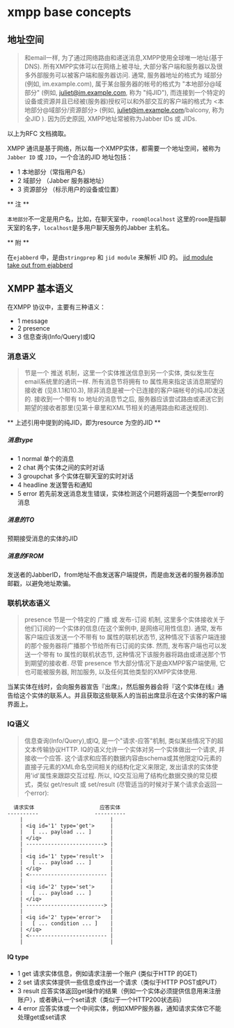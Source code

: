 # xmpp base concepts
## 地址空间

> 和email一样, 为了通过网络路由和递送消息,XMPP使用全球唯一地址(基于DNS). 所有XMPP实体可以在网络上被寻址, 大部分客户端和服务器以及很多外部服务可以被客户端和服务器访问. 通常, 服务器地址的格式为 域部分 (例如, im.example.com), 属于某台服务器的帐号的格式为  "本地部分@域部分" (例如, <juliet@im.example.com>, 称为 "纯JID"), 而连接到一个特定的设备或资源并且已经被(服务器)授权可以和外部交互的客户端的格式为 <本地部分@域部分/资源部分> (例如, juliet@im.example.com/balcony, 称为 全JID ). 因为历史原因, XMPP地址常被称为Jabber IDs 或 JIDs.

以上为RFC 文档摘取。

XMPP 通讯是基于网络，所以每一个XMPP实体，都需要一个地址空间，被称为 `Jabber ID` 或 `JID`，一个合法的JID 地址包括：
- 1 本地部分（常指用户名）
- 2 域部分 （Jabber 服务器地址）
- 3 资源部分 （标示用户的设备或位置）

** 注 **

`本地部分`不一定是用户名，比如，在聊天室中，`room@localhost` 这里的`room`是指聊天室的名字，`localhost`是多用户聊天服务的Jabber 主机名。

** 附 **

在`ejabberd` 中，是由`stringprep` 和 `jid module` 来解析 JID 的。 [jid module take out from ejabberd](https://github.com/redink/jid)

## XMPP 基本语义
在XMPP 协议中，主要有三种语义：
- 1 message
- 2 presence
- 3 信息查询(Info/Query)或IQ

### 消息语义
> <message/>节是一个 推送 机制，这里一个实体推送信息到另一个实体, 类似发生在email系统里的通讯一样. 所有消息节将拥有 to 属性用来指定该消息期望的接收者 (见8.1.1和10.3), 除非消息是被一个已连接的客户端帐号的纯JID发送的. 接收到一个带有 to 地址的消息节之后, 服务器应该尝试路由或递送它到期望的接收者那里(见第十章里和XML节相关的通用路由和递送规则).

** 上述引用中提到的纯JID，即为resource 为空的JID **

##### 消息type
- 1 normal 单个的消息
- 2 chat 两个实体之间的实时对话
- 3 groupchat 多个实体在聊天室的实时对话
- 4 headline 发送警告和通知
- 5 error 若先前发送消息发生错误，实体检测这个问题将返回一个类型error的消息

##### 消息的TO
预期接受消息的实体的JID
##### 消息的FROM
发送者的JabberID，from地址不由发送客户端提供，而是由发送者的服务器添加邮戳，以避免地址欺骗。

### 联机状态语义
>  presence 节是一个特定的 广播 或 发布-订阅 机制, 这里多个实体接收关于他们订阅的一个实体的信息(在这个案例中, 是网络可用性信息). 通常, 发布客户端应该发送一个不带有 to 属性的联机状态节, 这种情况下该客户端连接的那个服务器将广播那个节给所有已订阅的实体. 然而, 发布客户端也可以发送一个带有 to 属性的联机状态节, 这种情况下该服务器将路由或递送那个节到期望的接收者. 尽管 presence 节大部分情况下是由XMPP客户端使用, 它也可能被服务器, 附加服务, 以及任何其他类型的XMPP实体使用. 

当某实体在线时，会向服务器宣告『出席』，然后服务器会将『这个实体在线』通告给这个实体的联系人。并且获取这些联系人的当前出席显示在这个实体的客户端界面上。

### IQ语义
> 信息查询(Info/Query),或IQ, 是一个"请求-应答"机制, 类似某些情况下的超文本传输协议HTTP. IQ的语义允许一个实体对另一个实体做出一个请求, 并接收一个应答. 这个请求和应答的数据内容由schema或其他限定IQ元素的直接子元素的XML命名空间相关的结构化定义来限定, 发出请求的实体使用'id'属性来跟踪交互过程. 所以, IQ交互沿用了结构化数据交换的常见模式，类似 get/result 或 set/result (尽管适当的时候对于某个请求会返回一个error):

```
  请求实体                     应答实体
----------                  ----------
    |                            |
    | <iq id='1' type='get'>     |
    |   [ ... payload ... ]      |
    | </iq>                      |
    | -------------------------> |
    |                            |
    | <iq id='1' type='result'>  |
    |   [ ... payload ... ]      |
    | </iq>                      |
    | <------------------------- |
    |                            |
    | <iq id='2' type='set'>     |
    |   [ ... payload ... ]      |
    | </iq>                      |
    | -------------------------> |
    |                            |
    | <iq id='2' type='error'>   |
    |   [ ... condition ... ]    |
    | </iq>                      |
    | <------------------------- |
    |                            |
```
#### IQ type
- 1 get 请求实体信息，例如请求注册一个账户 (类似于HTTP 的GET)
- 2 set 请求实体提供一些信息或作出一个请求（类似于HTTP POST或PUT）
- 3 result 应答实体返回get操作的结果（例如一个实体必须提供信息用来注册账户），或者确认一个set请求（类似于一个HTTP200状态码）
- 4 error 应答实体或一个中间实体，例如XMPP服务器，通知请求实体它不能处理get或set请求
